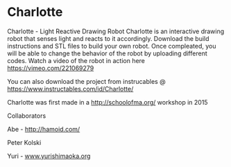 # Charlotte
Charlotte - Light Reactive Drawing Robot
Charlotte is an interactive drawing robot that senses light and reacts to it accordingly.
Download the build instructions and STL files to build your own robot. Once compleated, you will be able to change the behavior
of the robot by uploading different codes. Watch a video of the robot in action here https://vimeo.com/221069279

You can also download the project from instrucables @ https://www.instructables.com/id/Charlotte/

Charlotte was first made in a http://schoolofma.org/ workshop in 2015

Collaborators 

Abe -  http://hamoid.com/ 

Peter Kolski 

Yuri - www.yurishimaoka.org

